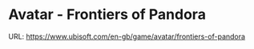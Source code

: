 # Avatar - Frontiers of Pandora

URL: https://www.ubisoft.com/en-gb/game/avatar/frontiers-of-pandora

